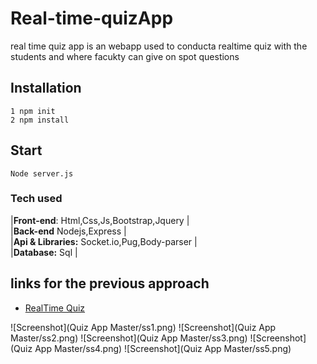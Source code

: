 # Real-time-quizApp

real time quiz app is an webapp used to conducta realtime quiz with the students and where facukty can give on spot questions

## Installation
```
1 npm init
2 npm install
```
## Start
```
Node server.js
```
### Tech used 

|**Front-end**:         Html,Css,Js,Bootstrap,Jquery  |<br />
|**Back-end**           Nodejs,Express                |<br />
|**Api & Libraries:**   Socket.io,Pug,Body-parser     |<br />
|**Database:**          Sql                           |

## links for the previous approach


* [RealTime Quiz](https://github.com/aayushhh/Real-time-quizApp)


![Screenshot](Quiz App Master/ss1.png)
![Screenshot](Quiz App Master/ss2.png)
![Screenshot](Quiz App Master/ss3.png)
![Screenshot](Quiz App Master/ss4.png)
![Screenshot](Quiz App Master/ss5.png)
